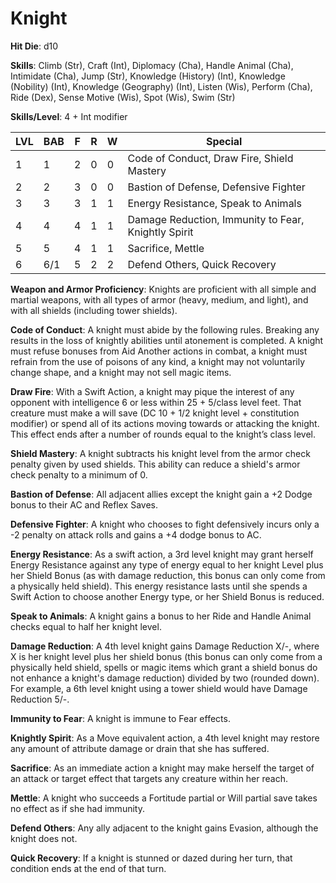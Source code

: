 # Knight

**Hit Die**: d10

**Skills**: Climb (Str), Craft (Int), Diplomacy (Cha), Handle Animal (Cha), Intimidate (Cha), Jump (Str), Knowledge (History) (Int), Knowledge (Nobility) (Int), Knowledge (Geography) (Int), Listen (Wis), Perform (Cha), Ride (Dex), Sense Motive (Wis), Spot (Wis), Swim (Str)

**Skills/Level**: 4 + Int modifier

LVL | BAB | F | R | W | Special 
--- | --- | - | - | - | ------- 
1   | 1   | 2 | 0 | 0 | Code of Conduct, Draw Fire, Shield Mastery       
2   | 2   | 3 | 0 | 0 | Bastion of Defense, Defensive Fighter
3   | 3   | 3 | 1 | 1 | Energy Resistance, Speak to Animals
4   | 4   | 4 | 1 | 1 | Damage Reduction, Immunity to Fear, Knightly Spirit
5   | 5   | 4 | 1 | 1 | Sacrifice, Mettle
6   | 6/1 | 5 | 2 | 2 | Defend Others, Quick Recovery

**Weapon and Armor Proficiency**: Knights are proficient with all simple and martial weapons, with all types of armor (heavy, medium, and light), and with all shields (including tower shields).

**Code of Conduct**: A knight must abide by the following rules. Breaking any results in the loss of knightly abilities until atonement is completed. A knight must refuse bonuses from Aid Another actions in combat, a knight must refrain from the use of poisons of any kind, a knight may not voluntarily change shape, and a knight may not sell magic items.

**Draw Fire**: With a Swift Action, a knight may pique the interest of any opponent with intelligence 6 or less within 25 + 5/class level feet. That creature must make a will save (DC 10 + 1/2 knight level + constitution modifier) or spend all of its actions moving towards or attacking the knight. This effect ends after a number of rounds equal to the knight’s class level.

**Shield Mastery**: A knight subtracts his knight level from the armor check penalty given by used shields. This ability can reduce a shield's armor check penalty to a minimum of 0.

**Bastion of Defense**: All adjacent allies except the knight gain a +2 Dodge bonus to their AC and Reflex Saves.

**Defensive Fighter**: A knight who chooses to fight defensively incurs only a -2 penalty on attack rolls and gains a +4 dodge bonus to AC.

**Energy Resistance**: As a swift action, a 3rd level knight may grant herself Energy Resistance against any type of energy equal to her knight Level plus her Shield Bonus (as with damage reduction, this bonus can only come from a physically held shield). This energy resistance lasts until she spends a Swift Action to choose another Energy type, or her Shield Bonus is reduced.

**Speak to Animals**: A knight gains a bonus to her Ride and Handle Animal checks equal to half her knight level.

**Damage Reduction**: A 4th level knight gains Damage Reduction X/-, where X is her knight level plus her shield bonus (this bonus can only come from a physically held shield, spells or magic items which grant a shield bonus do not enhance a knight's damage reduction) divided by two (rounded down). For example, a 6th level knight using a tower shield would have Damage Reduction 5/-.

**Immunity to Fear**: A knight is immune to Fear effects.

**Knightly Spirit**: As a Move equivalent action, a 4th level knight may restore any amount of attribute damage or drain that she has suffered.

**Sacrifice**: As an immediate action a knight may make herself the target of an attack or target effect that targets any creature within her reach.

**Mettle**: A knight who succeeds a Fortitude partial or Will partial save takes no effect as if she had immunity.

**Defend Others**: Any ally adjacent to the knight gains Evasion, although the knight does not.

**Quick Recovery**: If a knight is stunned or dazed during her turn, that condition ends at the end of that turn.
